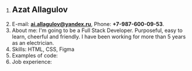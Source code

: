 1. ## **Azat Allagulov**
2. E-mail: **ai.allagulov@yandex.ru**, Phone: **+7-987-600-09-53**.
3. About me: I'm going to be a Full Stack Developer. Purposeful, easy to learn, cheerful and friendly. I have been working for more than 5 years as an electrician.
4. Skills: HTML, CSS, Figma
5. Examples of code:
6. Job experience:
